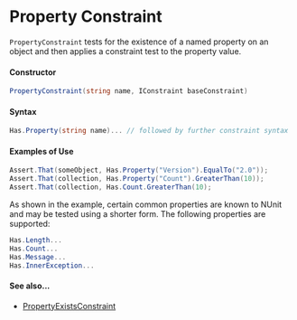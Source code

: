 # Property Constraint


`PropertyConstraint` tests for the existence of a named property on an object and then
applies a constraint test to the property value.

#### Constructor

```csharp
PropertyConstraint(string name, IConstraint baseConstraint)
```

#### Syntax

```csharp
Has.Property(string name)... // followed by further constraint syntax
```

#### Examples of Use

```csharp
Assert.That(someObject, Has.Property("Version").EqualTo("2.0"));
Assert.That(collection, Has.Property("Count").GreaterThan(10));
Assert.That(collection, Has.Count.GreaterThan(10);
```

As shown in the example, certain common properties are known to NUnit and may be tested using a shorter form. The following properties are supported:

```csharp
Has.Length...
Has.Count...
Has.Message...
Has.InnerException...
```

#### See also...
 * [PropertyExistsConstraint](PropertyExistsConstraint.md)
